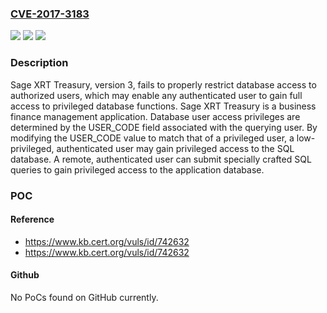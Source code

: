 ### [CVE-2017-3183](https://cve.mitre.org/cgi-bin/cvename.cgi?name=CVE-2017-3183)
![](https://img.shields.io/static/v1?label=Product&message=XRT%20Treasury&color=blue)
![](https://img.shields.io/static/v1?label=Version&message=33%20&color=brighgreen)
![](https://img.shields.io/static/v1?label=Vulnerability&message=CWE-639&color=brighgreen)

### Description

Sage XRT Treasury, version 3, fails to properly restrict database access to authorized users, which may enable any authenticated user to gain full access to privileged database functions. Sage XRT Treasury is a business finance management application. Database user access privileges are determined by the USER_CODE field associated with the querying user. By modifying the USER_CODE value to match that of a privileged user, a low-privileged, authenticated user may gain privileged access to the SQL database. A remote, authenticated user can submit specially crafted SQL queries to gain privileged access to the application database.

### POC

#### Reference
- https://www.kb.cert.org/vuls/id/742632
- https://www.kb.cert.org/vuls/id/742632

#### Github
No PoCs found on GitHub currently.

